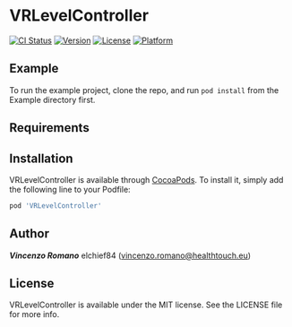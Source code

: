 # VRLevelController

[![CI Status](https://img.shields.io/travis/vromano84/VRLevelController.svg?style=flat)](https://travis-ci.org/vromano84/VRLevelController)
[![Version](https://img.shields.io/cocoapods/v/VRLevelController.svg?style=flat)](https://cocoapods.org/pods/VRLevelController)
[![License](https://img.shields.io/cocoapods/l/VRLevelController.svg?style=flat)](https://cocoapods.org/pods/VRLevelController)
[![Platform](https://img.shields.io/cocoapods/p/VRLevelController.svg?style=flat)](https://cocoapods.org/pods/VRLevelController)

## Example

To run the example project, clone the repo, and run `pod install` from the Example directory first.

## Requirements

## Installation

VRLevelController is available through [CocoaPods](https://cocoapods.org). To install
it, simply add the following line to your Podfile:

```ruby
pod 'VRLevelController'
```

## Author

***Vincenzo Romano***
elchief84 (vincenzo.romano@healthtouch.eu)

## License

VRLevelController is available under the MIT license. See the LICENSE file for more info.
